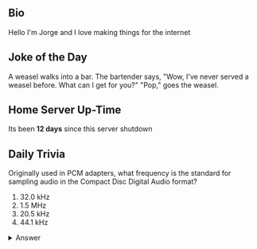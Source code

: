 ## Bio

Hello I'm Jorge and I love making things for the internet

## Joke of the Day

A weasel walks into a bar. The bartender says, "Wow, I've never served a weasel before. What can I get for you?"
"Pop," goes the weasel.

## Home Server Up-Time

Its been **12 days** since this server shutdown


## Daily Trivia

Originally used in PCM adapters, what frequency is the standard for sampling audio in the Compact Disc Digital Audio format?
 1. 32.0 kHz
 2. 1.5 MHz
 3. 20.5 kHz
 4. 44.1 kHz

<details>
  <summary>Answer</summary>
  44.1 kHz
</details>
